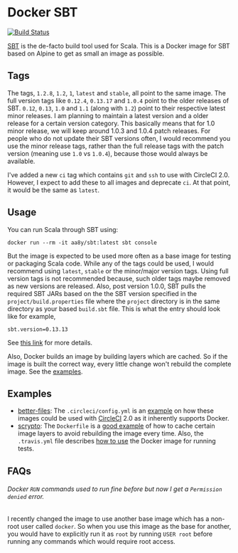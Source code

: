 # Docker SBT

[![Build Status](https://travis-ci.org/aa8y/docker-scala.svg?branch=master)](https://travis-ci.org/aa8y/docker-scala)

[SBT](http://www.scala-sbt.org/) is the de-facto build tool used for Scala. This is a Docker image for SBT based on Alpine to get as small an image as possible.

## Tags

The tags, `1.2.8`, `1.2`, `1`, `latest` and `stable`, all point to the same image. The full version tags like `0.12.4`, `0.13.17` and `1.0.4` point to the older releases of SBT. `0.12`, `0.13`, `1.0` and `1.1` (along with `1.2`) point to their respective latest minor releases. I am planning to maintain a latest version and a older release for a certain version category. This basically means that for 1.0 minor release, we will keep around 1.0.3 and 1.0.4 patch releases. For people who do not update their SBT versions often, I would recommend you use the minor release tags, rather than the full release tags with the patch version (meaning use `1.0` vs `1.0.4`), because those would always be available.

I've added a new `ci` tag which contains `git` and `ssh` to use with CircleCI 2.0. However, I expect to add these to all images and deprecate `ci`. At that point, it would be the same as `latest`.

## Usage

You can run Scala through SBT using:
```
docker run --rm -it aa8y/sbt:latest sbt console
```
But the image is expected to be used more often as a base image for testing or packaging Scala code. While any of the tags could be used, I would recommend using `latest`, `stable` or the minor/major version tags. Using full version tags is not recommended because, such older tags maybe removed as new versions are released. Also, post version 1.0.0, SBT pulls the required SBT JARs based on the the SBT version specified in the `project/build.properties` file where the `project` directory is in the same directory as your based `build.sbt` file. This is what the entry should look like for example,
```
sbt.version=0.13.13
```
See [this link](http://www.scala-sbt.org/0.13/docs/Basic-Def.html) for more details.

Also, Docker builds an image by building layers which are cached. So if the image is built the correct way, every little change won't rebuild the complete image. See the [examples](#examples).

## Examples

* [better-files](https://github.com/pathikrit/better-files): The `.circleci/config.yml` is an [example](https://github.com/pathikrit/better-files/blob/master/.circleci/config.yml) on how these images could be used with [CircleCI](https://circleci.com) 2.0 as it inherently supports Docker.
* [scrypto](https://github.com/input-output-hk/scrypto/): The `Dockerfile` is a [good example](https://github.com/input-output-hk/scrypto/blob/master/Dockerfile) of how to cache certain image layers to avoid rebuilding the image every time. Also, the `.travis.yml` file describes [how to use](https://github.com/input-output-hk/scrypto/blob/master/.travis.yml) the Docker image for running tests.

## FAQs

###### Docker `RUN` commands used to run fine before but now I get a `Permission denied` error.

I recently changed the image to use another base image which has a non-root user called `docker`. So when you use this image as the base for another, you would have to explicitly run it as `root` by running `USER root` before running any commands which would require root access.
